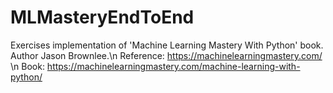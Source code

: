 # MLMasteryEndToEnd
Exercises implementation of 'Machine Learning Mastery With Python' book. Author Jason Brownlee.\n
Reference: https://machinelearningmastery.com/ \n
Book: https://machinelearningmastery.com/machine-learning-with-python/
